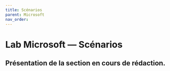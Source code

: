 ```yaml
---
title: Scénarios
parent: Microsoft
nav_order: 
---
```


# Lab Microsoft — Scénarios

## Présentation de la section en cours de rédaction.
